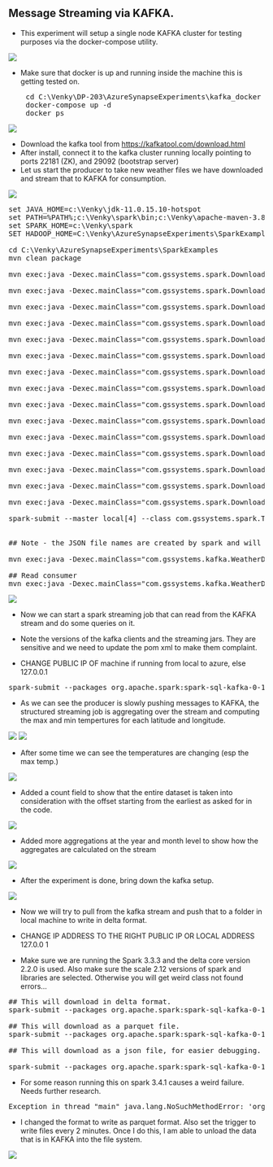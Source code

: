 ## Message Streaming via KAFKA.
* This experiment will setup a single node KAFKA cluster for testing purposes via the docker-compose utility. 

<img src="../images/kafka_streaming_arch.png" />

* Make sure that docker is up and running inside the machine this is getting tested on. 
<pre>
    cd C:\Venky\DP-203\AzureSynapseExperiments\kafka_docker
    docker-compose up -d  
    docker ps 
</pre>

<img src="../images/docker-kafka.png" />

* Download the kafka tool from https://kafkatool.com/download.html
* After install, connect it to the kafka cluster running locally pointing to ports 22181 (ZK), and 29092 (bootstrap server)
* Let us start the producer to take new weather files we have downloaded and stream that to KAFKA for consumption.

<img src="../images/kafka_offset_explorer.png" />

<pre>
set JAVA_HOME=c:\Venky\jdk-11.0.15.10-hotspot
set PATH=%PATH%;c:\Venky\spark\bin;c:\Venky\apache-maven-3.8.6\bin
set SPARK_HOME=c:\Venky\spark
SET HADOOP_HOME=C:\Venky\AzureSynapseExperiments\SparkExamples

cd C:\Venky\AzureSynapseExperiments\SparkExamples
mvn clean package

mvn exec:java -Dexec.mainClass="com.gssystems.spark.DownloadWeatherDataHistorical" -Dexec.args="51.508530 -0.076132 2019-01-01 2019-12-31 ../datafiles/streaming/input/2019_London_Temps.json"

mvn exec:java -Dexec.mainClass="com.gssystems.spark.DownloadWeatherDataHistorical" -Dexec.args="51.508530 -0.076132 2020-01-01 2020-12-31 ../datafiles/streaming/input/2020_London_Temps.json"

mvn exec:java -Dexec.mainClass="com.gssystems.spark.DownloadWeatherDataHistorical" -Dexec.args="51.508530 -0.076132 2021-01-01 2021-12-31 ../datafiles/streaming/input/2021_London_Temps.json"

mvn exec:java -Dexec.mainClass="com.gssystems.spark.DownloadWeatherDataHistorical" -Dexec.args="51.508530 -0.076132 2022-01-01 2022-12-31 ../datafiles/streaming/input/2022_London_Temps.json"

mvn exec:java -Dexec.mainClass="com.gssystems.spark.DownloadWeatherDataHistorical" -Dexec.args="51.508530 -0.076132 2023-01-01 2023-06-30 ../datafiles/streaming/input/2023_London_Temps.json"

mvn exec:java -Dexec.mainClass="com.gssystems.spark.DownloadWeatherDataHistorical" -Dexec.args="41.902782 12.496366 2019-01-01 2019-12-31 ../datafiles/streaming/input/2019_Rome_Temps.json"

mvn exec:java -Dexec.mainClass="com.gssystems.spark.DownloadWeatherDataHistorical" -Dexec.args="41.902782 12.496366 2020-01-01 2020-12-31 ../datafiles/streaming/input/2020_Rome_Temps.json"

mvn exec:java -Dexec.mainClass="com.gssystems.spark.DownloadWeatherDataHistorical" -Dexec.args="41.902782 12.496366 2021-01-01 2021-12-31 ../datafiles/streaming/input/2021_Rome_Temps.json"

mvn exec:java -Dexec.mainClass="com.gssystems.spark.DownloadWeatherDataHistorical" -Dexec.args="41.902782 12.496366 2022-01-01 2022-12-31 ../datafiles/streaming/input/2022_Rome_Temps.json"

mvn exec:java -Dexec.mainClass="com.gssystems.spark.DownloadWeatherDataHistorical" -Dexec.args="41.902782 12.496366 2023-01-01 2023-06-30 ../datafiles/streaming/input/2023_Rome_Temps.json"

mvn exec:java -Dexec.mainClass="com.gssystems.spark.DownloadWeatherDataHistorical" -Dexec.args="48.864716 2.349014 2019-01-01 2019-12-31 ../datafiles/streaming/input/2019_Paris_Temps.json"

mvn exec:java -Dexec.mainClass="com.gssystems.spark.DownloadWeatherDataHistorical" -Dexec.args="48.864716 2.349014 2020-01-01 2020-12-31 ../datafiles/streaming/input/2020_Paris_Temps.json"

mvn exec:java -Dexec.mainClass="com.gssystems.spark.DownloadWeatherDataHistorical" -Dexec.args="48.864716 2.349014 2021-01-01 2021-12-31 ../datafiles/streaming/input/2021_Paris_Temps.json"

mvn exec:java -Dexec.mainClass="com.gssystems.spark.DownloadWeatherDataHistorical" -Dexec.args="48.864716 2.349014 2022-01-01 2022-12-31 ../datafiles/streaming/input/2022_Paris_Temps.json"

mvn exec:java -Dexec.mainClass="com.gssystems.spark.DownloadWeatherDataHistorical" -Dexec.args="48.864716 2.349014 2023-01-01 2023-06-30 ../datafiles/streaming/input/2023_Paris_Temps.json"

spark-submit --master local[4] --class com.gssystems.spark.TemperaturesReformatterJSON target\SparkExamples-1.0-SNAPSHOT.jar file:///C:/Venky/DP-203/AzureSynapseExperiments/datafiles/streaming/input file:///C:/Venky/DP-203/AzureSynapseExperiments/datafiles/streaming/output/ file:///C:/Venky/DP-203/AzureSynapseExperiments/datafiles/streaming/location_master/


## Note - the JSON file names are created by spark and will change with each run. 

mvn exec:java -Dexec.mainClass="com.gssystems.kafka.WeatherDataStreamingProducer" -Dexec.args="C:\Venky\DP-203\AzureSynapseExperiments\datafiles\streaming\output\part-00000-ed31cf36-6e94-4463-918e-b69689d6f8cf-c000.json C:\Venky\DP-203\AzureSynapseExperiments\datafiles\streaming\location_master\part-00000-0c100159-41cd-4d73-a20c-6f1fd4acc873-c000.json"

## Read consumer
mvn exec:java -Dexec.mainClass="com.gssystems.kafka.WeatherDataStreamReceiver" 
</pre>

<img src="../images/kafka_consumer.png" />

* Now we can start a spark streaming job that can read from the KAFKA stream and do some queries on it. 

* Note the versions of the kafka clients and the streaming jars. They are sensitive and we need to update the pom xml to make them complaint.

* CHANGE PUBLIC IP OF machine if running from local to azure, else 127.0.0.1 
<pre>
spark-submit --packages org.apache.spark:spark-sql-kafka-0-10_2.12:3.0.0 --master local[4] --class com.gssystems.kafka.WeatherSparkStreaming target/SparkExamples-1.0-SNAPSHOT.jar 20.119.34.211 temperatures
</pre>

* As we can see the producer is slowly pushing messages to KAFKA, the structured streaming job is aggregating over the stream and computing the max and min tempertures for each latitude and longitude.

<img src="../images/kafka_stream_producer.png" />

<img src="../images/kafka_stream_aggregations.png" />

* After some time we can see the temperatures are changing (esp the max temp.)

<img src="../images/kafka_stream_aggregations_2.png" />

* Added a count field to show that the entire dataset is taken into consideration with the offset starting from the earliest as asked for in the code. 

<img src="../images/kafka_stream_aggregations_3.png" />

* Added more aggregations at the year and month level to show how the aggregates are calculated on the stream

<img src="../images/kafka_stream_aggregations_4.png" />

* After the experiment is done, bring down the kafka setup.
<img src="../images/shutting_down.png" />

* Now we will try to pull from the kafka stream and push that to a folder in local machine to write in delta format. 

* CHANGE IP ADDRESS TO THE RIGHT PUBLIC IP OR LOCAL ADDRESS 127.0.0 1
* Make sure we are running the Spark 3.3.3 and the delta core version 2.2.0 is used. Also make sure the scale 2.12 versions of spark and libraries are selected. Otherwise you will get weird class not found errors...

<pre>
## This will download in delta format.
spark-submit --packages org.apache.spark:spark-sql-kafka-0-10_2.12:3.0.0,io.delta:delta-core_2.12:2.2.0 --conf spark.sql.streaming.checkpointLocation=file:///C:\Venky\spark_checkpoints\ --master local[4] --class com.gssystems.kafka.KafkaStreamToDeltaLakeDownloader target/SparkExamples-1.0-SNAPSHOT.jar 127.0.0.1 temperatures file:///C:\Venky\DP-203\AzureSynapseExperiments\datafiles\temperatures_delta

## This will download as a parquet file.
spark-submit --packages org.apache.spark:spark-sql-kafka-0-10_2.12:3.0.0 --conf spark.sql.streaming.checkpointLocation=file:///C:\Venky\spark_checkpoints\ --master local[4] --class com.gssystems.kafka.KafkaStreamToParquetDownloader target/SparkExamples-1.0-SNAPSHOT.jar 127.0.0.1 temperatures file:///C:\Venky\DP-203\AzureSynapseExperiments\datafiles\temperatures_parquet

## This will download as a json file, for easier debugging.

spark-submit --packages org.apache.spark:spark-sql-kafka-0-10_2.12:3.0.0 --conf spark.sql.streaming.checkpointLocation=file:///C:\Venky\spark_checkpoints\ --master local[4] --class com.gssystems.kafka.KafkaStreamToJSONDownloader target/SparkExamples-1.0-SNAPSHOT.jar 127.0.0.1 temperatures file:///C:\Venky\DP-203\AzureSynapseExperiments\datafiles\temperatures_json
</pre>

* For some reason running this on spark 3.4.1 causes a weird failure. Needs further research.

<pre>
Exception in thread "main" java.lang.NoSuchMethodError: 'org.apache.spark.internal.config.ConfigEntry org.apache.spark.sql.internal.SQLConf$.PARQUET_FIELD_ID_READ_ENABLED()'
</pre>

* I changed the format to write as parquet format. Also set the trigger to write files every 2 minutes. Once I do this, I am able to unload the data that is in KAFKA into the file system. 

<img src="../images/kafka_to_parquet_format.png" />
